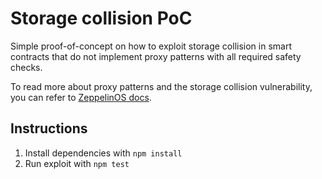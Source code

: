 # Storage collision PoC

Simple proof-of-concept on how to exploit storage collision in smart contracts that do not implement proxy patterns with all required safety checks.

To read more about proxy patterns and the storage collision vulnerability, you can refer to [ZeppelinOS docs](https://github.com/zeppelinos/zos/blob/master/packages/docs/docs/docs/pattern.md#unstructured-storage-proxies).

## Instructions
1. Install dependencies with `npm install`
2. Run exploit with `npm test`
